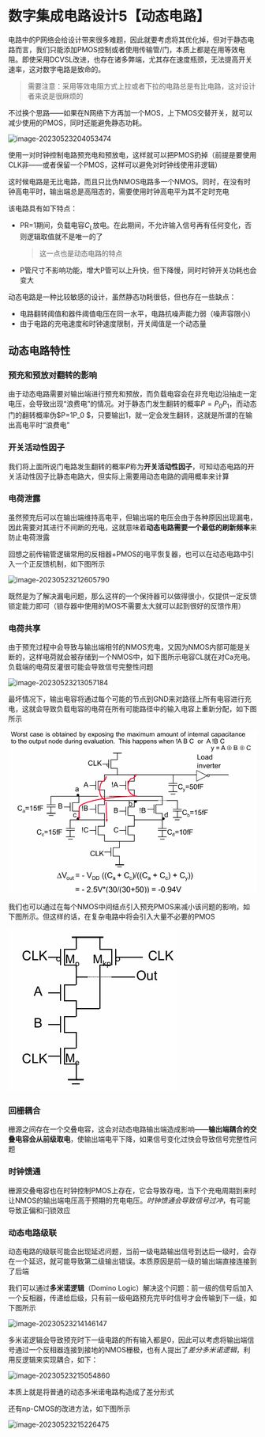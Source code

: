 # 数字集成电路设计5【动态电路】

电路中的P网络会给设计带来很多难题，因此就要考虑将其优化掉，但对于静态电路而言，我们只能添加PMOS控制或者使用传输管/门，本质上都是在用等效电阻。即使采用DCVSL改进，也存在诸多弊端，尤其存在速度瓶颈，无法提高开关速率，这对数字电路是致命的。

> 需要注意：采用等效电阻方式上拉或者下拉的电路总是有比电路，这对设计者来说是很麻烦的

不过换个思路——如果在N网络下方再加一个MOS，上下MOS交替开关，就可以减少使用的PMOS，同时还能避免静态功耗。

![image-20230523204053474](数字集成电路设计5【动态电路】.assets/image-20230523204053474.png)

使用一对时钟控制电路预充电和预放电，这样就可以把PMOS扔掉（前提是要使用CLK非——或者保留一个PMOS，这样可以避免对时钟线使用非逻辑）

这时候电路是无比电路，而且只比伪NMOS电路多一个NMOS。同时，在没有时钟高电平时，输出端总是高阻态的，需要使用时钟高电平为其不定时充电

该电路具有如下特点：

* PR=1期间，负载电容$C_L$放电。在此期间，不允许输入信号再有任何变化，否则逻辑取值就不是唯一的了

    > 这一点也是动态电路的特点

* P管尺寸不影响功能，增大P管可以上升快，但下降慢，同时时钟开关功耗也会变大

动态电路是一种比较敏感的设计，虽然静态功耗很低，但也存在一些缺点：

* 电路翻转阈值和器件阈值电压在同一水平，电路抗噪声能力弱（噪声容限小）
* 由于电路的充电速度和时钟速度限制，开关阈值是一个动态量

## 动态电路特性

### 预充和预放对翻转的影响

由于动态电路需要对输出端进行预充和预放，而负载电容会在非充电边沿抽走一定电压，会导致出现“浪费电”的情况。对于静态门发生翻转的概率$P=P_0P_1$，而动态门的翻转概率伪$P=1P_0 $，只要输出1，就一定会发生翻转，这就是所谓的在输出高电平时“浪费电”

### 开关活动性因子

我们将上面所说门电路发生翻转的概率$P$称为**开关活动性因子**，可知动态电路的开关活动性因子比静态电路大，但实际上需要用动态电路的调用概率来计算

### 电荷泄露

虽然预充后可以在输出端维持高电平，但输出端的电压会由于各种原因出现漏电，因此需要对其进行不间断的充电，这就意味着**动态电路需要一个最低的刷新频率**来防止电荷泄露

回想之前传输管逻辑常用的反相器+PMOS的电平恢复器，也可以在动态电路中引入一个正反馈机制，如下图所示

![image-20230523212605790](数字集成电路设计5【动态电路】.assets/image-20230523212605790.png)

既然是为了解决漏电问题，那么这样的一个保持器可以做得很小，仅提供一定反馈锁定能力即可（锁存器中使用的MOS不需要太大就可以起到很好的反馈作用）

### 电荷共享

由于预充过程中会导致与输出端相邻的NMOS充电，又因为NMOS内部可能是关断的，这样电荷就会被存储到一个NMOS中，如下图所示电容CL就在对Ca充电。负载端的电荷反灌很可能会导致信号完整性问题

![image-20230523213057184](数字集成电路设计5【动态电路】.assets/image-20230523213057184.png)

最坏情况下，输出电容将通过每个可能的节点到GND来对路径上所有电容进行充电，这就会导致负载电容的电荷在所有可能路径中的输入电容上重新分配，如下图所示

![image-20250524002036491](./数字集成电路设计5【动态电路】.assets/image-20250524002036491.png)

我们也可以通过在每个NMOS中间结点引入预充PMOS来减小该问题的影响，如下图所示。但这样的话，在复杂电路中将会引入大量不必要的PMOS

![image-20250524002221349](./数字集成电路设计5【动态电路】.assets/image-20250524002221349.png)

### 回栅耦合

栅源之间存在一个交叠电容，这会对动态电路输出端造成影响——**输出端耦合的交叠电容会从前级取电**，使输出端电平下降，如果信号变化过快会导致信号完整性问题

### 时钟馈通

栅源交叠电容也在时钟控制PMOS上存在，它会导致存电，当下个充电周期到来时让NMOS的输出端电压高于预期的充电电压。*时钟馈通会导致信号过冲*，有可能导致正偏和闩锁效应

### 动态电路级联

动态电路的级联可能会出现延迟问题，当前一级电路输出信号到达后一级时，会存在一个延迟，就可能导致第二级输出错误。本质原因是前一级的输出端直接连接到了后端

我们可以通过**多米诺逻辑**（Domino Logic）解决这个问题：前一级的信号后加入一个反相器，传递给后级，只有前一级电路预充完毕时信号才会传输到下一级，如下图所示

![image-20230523214146147](数字集成电路设计5【动态电路】.assets/image-20230523214146147.png)

多米诺逻辑会导致预充时下一级电路的所有输入都是0，因此可以考虑将输出端信号通过一个反相器连接到接地的NMOS栅极，也有人提出了*差分多米诺逻辑*，利用反逻辑来实现耦合，如下：

![image-20230523215054860](数字集成电路设计5【动态电路】.assets/image-20230523215054860.png)

本质上就是将普通的动态多米诺电路构造成了差分形式

还有np-CMOS的改进方法，如下图所示

![image-20230523215226475](数字集成电路设计5【动态电路】.assets/image-20230523215226475.png)